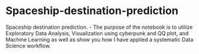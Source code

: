 # Spaceship-destination-prediction
Spaceship destination prediction. - The purpose of the notebook is to utilize Exploratory Data Analysis, Visualization using cyberpunk and QQ plot, and Machine Learning as well as show you how I have applied a systematic Data Science workflow.
